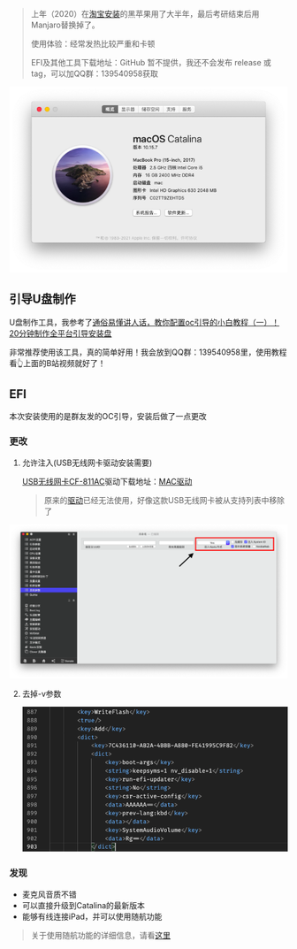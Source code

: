 > 上年（2020）在[淘宝安装](2020SpringFestival)的黑苹果用了大半年，最后考研结束后用Manjaro替换掉了。
>
> 使用体验：经常发热比较严重和卡顿
>
> EFI及其他工具下载地址：GitHub 暂不提供，我还不会发布 release 或 tag，可以加QQ群：139540958获取

<img src="images/about this mac.png" alt="about this mac" style="zoom:85%;" />

## 引导U盘制作

U盘制作工具，我参考了[通俗易懂讲人话，教你配置oc引导的小白教程（一）！20分钟制作全平台引导安装盘](https://www.bilibili.com/video/BV1Ci4y177ap)

非常推荐使用该工具，真的简单好用！我会放到QQ群：139540958里，使用教程看👆上面的B站视频就好了！

## EFI

本次安装使用的是群友发的OC引导，安装后做了一点更改

### 更改

1. 允许注入(USB无线网卡驱动安装需要)

   [USB无线网卡CF-811AC](2020SpringFestival/update.md#usb无线网卡)驱动下载地址：[MAC驱动](http://www.comfast.cn/uploadfile/驱动升级/RTLWlanU_MacOS10.11_MacOS10.15_Driver_1830.32.b13_1827.4.b36_UI_5.0.9.b6.zip)

   > 原来的[驱动](https://github.com/chris1111/Wireless-USB-Adapter-Clover)已经无法使用，好像这款USB无线网卡被从支持列表中移除了

<img src="images/Clover Configurator.png" alt="Clover Configurator" style="zoom:50%;" />

2. 去掉-v参数

   <img src="images/del -v.png" alt="del -v" style="zoom:65%;" />

### 发现

- 麦克风音质不错
- 可以直接升级到Catalina的最新版本
- 能够有线连接iPad，并可以使用随航功能

> 关于使用随航功能的详细信息，请看[这里](随航.md)

